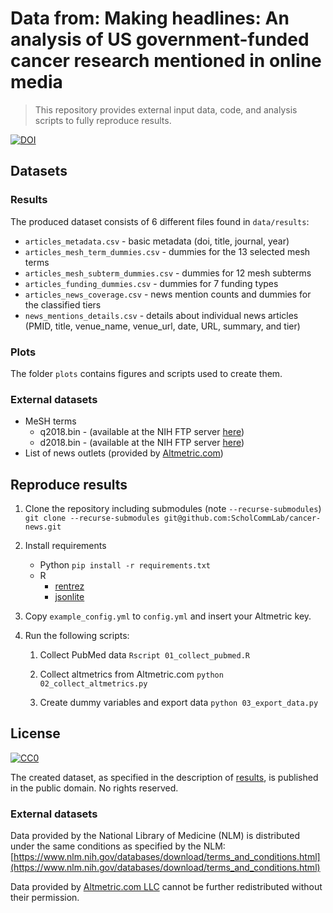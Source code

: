 # Data from: Making headlines: An analysis of US government-funded cancer research mentioned in online media

> This repository provides external input data, code, and analysis scripts to fully reproduce results.

[![DOI](https://zenodo.org/badge/108623455.svg)](https://zenodo.org/badge/latestdoi/108623455)

## Datasets

### Results

The produced dataset consists of 6 different files found in `data/results`:

- `articles_metadata.csv` - basic metadata (doi, title, journal, year)
- `articles_mesh_term_dummies.csv` - dummies for the 13 selected mesh terms
- `articles_mesh_subterm_dummies.csv` - dummies for 12 mesh subterms
- `articles_funding_dummies.csv` - dummies for 7 funding types
- `articles_news_coverage.csv` - news mention counts and dummies for the classified tiers
- `news_mentions_details.csv` - details about individual news articles (PMID, title, venue_name, venue_url, date, URL, summary, and tier)

### Plots

The folder `plots` contains figures and scripts used to create them.

### External datasets

- MeSH terms
  - q2018.bin - (available at the NIH FTP server [here](ftp://nlmpubs.nlm.nih.gov/online/mesh/MESH_FILES/asciimesh/q2018.bin))
  - d2018.bin - (available at the NIH FTP server [here](ftp://nlmpubs.nlm.nih.gov/online/mesh/MESH_FILES/asciimesh/d2018.bin))
- List of news outlets (provided by [Altmetric.com](http://altmetric.com/))

## Reproduce results

1. Clone the repository including submodules (note `--recurse-submodules`)
    `git clone --recurse-submodules git@github.com:ScholCommLab/cancer-news.git`
2. Install requirements
    - Python
    `pip install -r requirements.txt`
    - R
		- [rentrez](https://cran.r-project.org/web/packages/rentrez/index.html)
		- [jsonlite](https://cran.r-project.org/web/packages/jsonlite/index.html)
3. Copy `example_config.yml` to `config.yml` and insert your Altmetric key.
4. Run the following scripts:

	1. Collect PubMed data
	`Rscript 01_collect_pubmed.R`

	1. Collect altmetrics from Altmetric.com
	`python 02_collect_altmetrics.py`

	1. Create dummy variables and export data
	```python 03_export_data.py```

## License

<p xmlns:dct="http://purl.org/dc/terms/" xmlns:vcard="http://www.w3.org/2001/vcard-rdf/3.0#">
<a rel="license" href="http://creativecommons.org/publicdomain/zero/1.0/"> <img src="http://i.creativecommons.org/p/zero/1.0/88x31.png" style="border-style: none;" alt="CC0" /></a>

The created dataset, as specified in the description of [results](#results), is published in the public domain. No rights reserved.

### External datasets

Data provided by the National Library of Medicine (NLM) is distributed under the same conditions as specified by the NLM: [https://www.nlm.nih.gov/databases/download/terms_and_conditions.html](https://www.nlm.nih.gov/databases/download/terms_and_conditions.html)

Data provided by [Altmetric.com LLC](altmetric.com) cannot be further redistributed without their permission.

